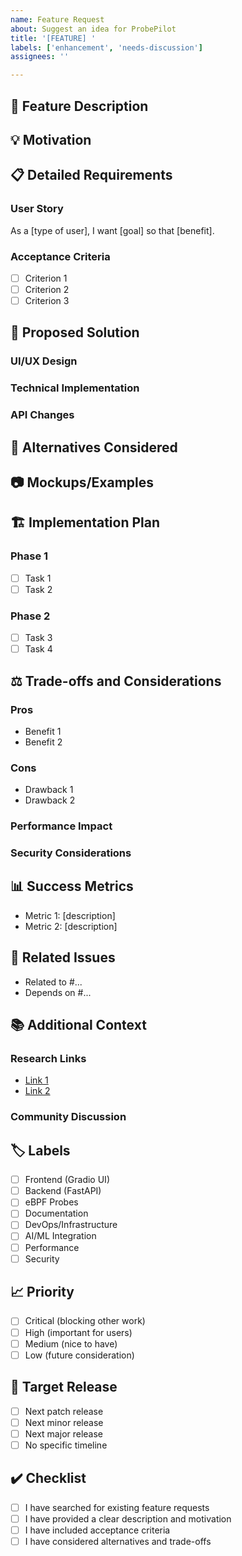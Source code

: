 ```yaml
---
name: Feature Request
about: Suggest an idea for ProbePilot
title: '[FEATURE] '
labels: ['enhancement', 'needs-discussion']
assignees: ''

---
```


## 🚀 Feature Description
<!-- A clear and concise description of the feature you'd like to see -->

## 💡 Motivation
<!-- Why is this feature needed? What problem does it solve? -->

## 📋 Detailed Requirements
<!-- Detailed description of the feature requirements -->

### User Story
<!-- Describe the feature from the user's perspective -->
As a [type of user], I want [goal] so that [benefit].

### Acceptance Criteria
<!-- Define what "done" looks like for this feature -->
- [ ] Criterion 1
- [ ] Criterion 2
- [ ] Criterion 3

## 🎨 Proposed Solution
<!-- Describe your preferred solution approach -->

### UI/UX Design
<!-- If applicable, describe the user interface changes -->

### Technical Implementation
<!-- High-level technical approach -->

### API Changes
<!-- If applicable, describe any API modifications -->

## 🔄 Alternatives Considered
<!-- Describe alternative solutions you've considered -->

## 📷 Mockups/Examples
<!-- If applicable, add mockups, wireframes, or examples -->

## 🏗️ Implementation Plan
<!-- Break down the implementation into phases if complex -->

### Phase 1
- [ ] Task 1
- [ ] Task 2

### Phase 2
- [ ] Task 3
- [ ] Task 4

## ⚖️ Trade-offs and Considerations

### Pros
- Benefit 1
- Benefit 2

### Cons
- Drawback 1
- Drawback 2

### Performance Impact
<!-- Describe any performance considerations -->

### Security Considerations
<!-- Describe any security implications -->

## 📊 Success Metrics
<!-- How will we measure the success of this feature? -->
- Metric 1: [description]
- Metric 2: [description]

## 🔗 Related Issues
<!-- Link to related issues if any -->
- Related to #...
- Depends on #...

## 📚 Additional Context
<!-- Add any other context, research, or resources -->

### Research Links
- [Link 1](url)
- [Link 2](url)

### Community Discussion
<!-- Link to any community discussions about this feature -->

## 🏷️ Labels
<!-- Help us categorize this feature request -->
- [ ] Frontend (Gradio UI)
- [ ] Backend (FastAPI)
- [ ] eBPF Probes
- [ ] Documentation
- [ ] DevOps/Infrastructure
- [ ] AI/ML Integration
- [ ] Performance
- [ ] Security

## 📈 Priority
<!-- How important is this feature? -->
- [ ] Critical (blocking other work)
- [ ] High (important for users)
- [ ] Medium (nice to have)
- [ ] Low (future consideration)

## 🎯 Target Release
<!-- If you have a preference for when this should be implemented -->
- [ ] Next patch release
- [ ] Next minor release
- [ ] Next major release
- [ ] No specific timeline

## ✔️ Checklist
- [ ] I have searched for existing feature requests
- [ ] I have provided a clear description and motivation
- [ ] I have included acceptance criteria
- [ ] I have considered alternatives and trade-offs